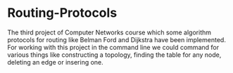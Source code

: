 # Routing-Protocols
The third project of Computer Networks course which some algorithm protocols for routing like Belman Ford and Dijkstra have been implemented. For working with this project in the command line we could command for various things like constructing a topology, finding the table for any node, deleting an edge or insering one.
